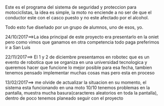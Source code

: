 Este es el programa del sistema de seguridad y proteccion para motociclistas, la idea es simple, la moto no enciende a no ser de que el conductor este con el casco puesto y no este afectado por el alcohol.

Todo esto fue diseñado por un grupo de alumnos, uno de esos, yo.


24/10/2017==>La idea principal de este proyecto era presentarlo en la oniet pero como vimos que ganamos en otra competencia todo paga preferimos ir a San Luis

22/11/2017==> El 1 y 2 de diciembre presentamos en robotec que es un evento de robotica que se organiza en una universidad tecnologica y queremos hacer que funcione lo mejor posible para esa fecha, tambien tenemos pensado implementar muchas cosas mas pero esta en proceso

13/02/2017==> me olvide de actualizar la situacion en su momento, el sistema esta funcionando en una moto 10/10 tenemos problemas en la pantalla, muestra mucha basura(caracteres aleatorios en toda la pantalla), dentro de poco tenemos planeado seguir con el proyecto
